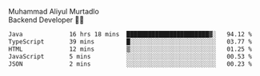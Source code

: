 Muhammad Aliyul Murtadlo
<br>
Backend Developer 👨‍💻
<br>
<!--START_SECTION:waka-->

```txt
Java             16 hrs 18 mins  ███████████████████████▓░   94.12 %
TypeScript       39 mins         █░░░░░░░░░░░░░░░░░░░░░░░░   03.77 %
HTML             12 mins         ▒░░░░░░░░░░░░░░░░░░░░░░░░   01.25 %
JavaScript       5 mins          ░░░░░░░░░░░░░░░░░░░░░░░░░   00.53 %
JSON             2 mins          ░░░░░░░░░░░░░░░░░░░░░░░░░   00.23 %
```

<!--END_SECTION:waka-->
